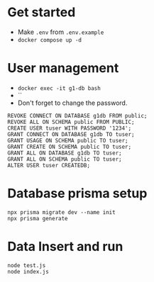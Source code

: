 # Get started

- Make `.env` from `.env.example`
- `docker compose up -d`

# User management 

- `docker exec -it g1-db bash`
- ``
- Don't forget to change the password.

```
REVOKE CONNECT ON DATABASE g1db FROM public;
REVOKE ALL ON SCHEMA public FROM PUBLIC;
CREATE USER tuser WITH PASSWORD '1234';
GRANT CONNECT ON DATABASE g1db TO tuser;
GRANT USAGE ON SCHEMA public TO tuser;
GRANT CREATE ON SCHEMA public TO tuser;
GRANT ALL ON DATABASE g1db TO tuser;
GRANT ALL ON SCHEMA public TO tuser;
ALTER USER tuser CREATEDB;
```

# Database prisma setup
```
npx prisma migrate dev --name init
npx prisma generate
```

# Data Insert and run 
```
node test.js
node index.js
```